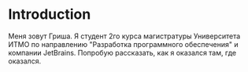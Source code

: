 # Introduction

Меня зовут Гриша. Я студент 2го курса магистратуры Университета ИТМО по направлению "Разработка программного обеспечения" и компании JetBrains. Попробую рассказать, как я оказался там, где оказался.

